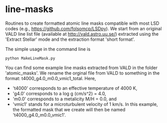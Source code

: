 # line-masks
Routines to create formatted atomic line masks compatible with most LSD codes (e.g., https://github.com/folsomcp/LSDpy).
We start from an original VALD line list file (available at http://vald.astro.uu.se/) extracted using the 'Extract Stellar' mode and the extraction format 'short format'. 

The simple usage in the command line is 
```terminal
python MakeLineMask.py
```



You can find some example line masks extracted from VALD in the folder 'atomic_masks'. 
We rename the orginal file from VALD to something in the format: t4000_g4.0_m0.0_vmic1_total. Here, 
  - 't4000' corresponds to an effective temperature of 4000 K, 
  - 'g4.0' corresponds to a log g (cm/s^2) = 4.0, 
  - 'm0.0' corresponds to a metalicity M/H = 0.0, and 
  - 'vmic1' stands for a microturbulent velocity of 1 km/s.
In this example, the formatted mask that we create will then be named 't4000_g4.0_m0.0_vmic1'.







